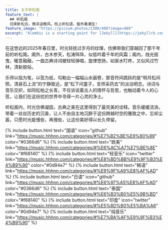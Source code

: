 ```yaml
---
title: 关于听松阁
feature_text: |
  ## 听松阁
  归来卧松云，微凉送晚风。枕上听松语，槛外看潮生!
feature_image: "https://picsum.photos/1300/400?image=989"
excerpt: "Alembic is a starting point for [Jekyll](https://jekyllrb.com/) projects. Rather than starting from scratch, this boilerplate is designed to get the ball rolling immediately. Install it, configure it, tweak it, push it."
---
```


在这悠远的2025年春日里，时光轻抚过岁月的纹理，仿佛带我们穿越回了那千年前的听松阁。阁外，古木参天，松涛阵阵，似低吟着千年的风霜；阁内，烛光摇曳，暖意融融，一曲古典诗词被轻轻弹唱，旋律悠扬，如泉水叮咚，又似风过竹林，清新脱俗。

乐师以指为笔，以弦为纸，勾勒出一幅幅山水画卷，那音符间跳跃的是“明月松间照，清泉石上流”的宁静致远，是“松下问童子，言师采药去”的淡泊明志。诗词与音乐交织，如同松柏之长青，不仅诉说着古人的情怀与哲思，也触动着今人的心弦，让我们在这纷扰的世界中寻得一片心灵的净土。

听松阁内，时光仿佛凝固，古典之美在这里得到了最完美的诠释。音乐缓缓流淌，带着一丝丝历史的沉香，让人不由自主地沉醉于这份跨越时空的雅致之中，忘却尘嚣，只愿时光能慢些，再慢些，让这份美好得以长久停留。

{% include button.html text="国语" icon="github" link="https://music.hhhnn.com/categories/#%E7%B2%BE%E9%80%89" color="#0366d6" %} {% include button.html text="欧美" link="https://music.hhhnn.com/categories/#%E6%AC%A7%E7%BE%8E" color="#f68140" %} {% include button.html text="轻音乐" icon="twitter" link="https://music.hhhnn.com/categories/#%E8%BD%BB%E9%9F%B3%E4%B9%90" color="#0d94e7" %} {% include button.html text="韩语" link="https://music.hhhnn.com/categories/#%E9%9F%A9%E8%AF%AD" %}
{% include button.html text="日语" icon="github" link="https://music.hhhnn.com/categories/#%E6%97%A5%E8%AF%AD" color="#0366d6" %} {% include button.html text="泰国" link="https://music.hhhnn.com/categories/#%E6%B3%B0%E5%9B%BD" color="#f68140" %} {% include button.html text="印度" icon="twitter" link="https://music.hhhnn.com/categories/#%E5%8D%B0%E5%BA%A6" color="#0d94e7" %} {% include button.html text="纯音乐" link="https://music.hhhnn.com/categories/#%E7%BA%AF%E9%9F%B3%E4%B9%90" %}
